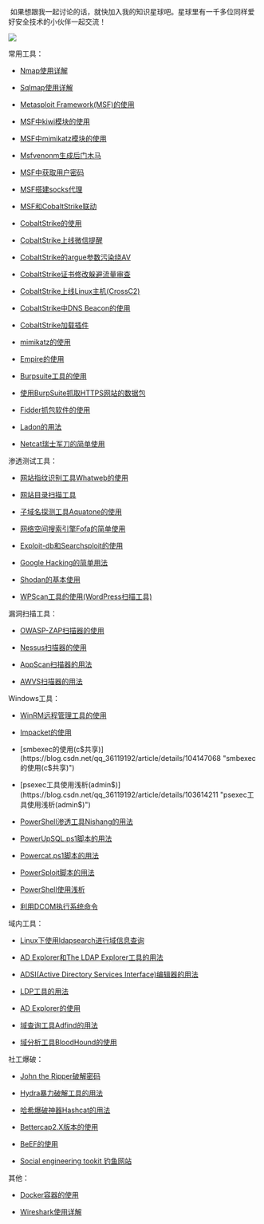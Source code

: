  如果想跟我一起讨论的话，就快加入我的知识星球吧。星球里有一千多位同样爱好安全技术的小伙伴一起交流！

![](https://img-blog.csdnimg.cn/63489d9ea89e4b65bc01c82cb4054cab.jpg)

常用工具：

*   [Nmap使用详解](https://blog.csdn.net/qq_36119192/article/details/82079150 "Nmap使用详解")
*   [Sqlmap使用详解](https://blog.csdn.net/qq_36119192/article/details/84479207 "Sqlmap使用详解")
*   [Metasploit Framework(MSF)的使用](https://blog.csdn.net/qq_36119192/article/details/83215257 "Metasploit Framework(MSF)的使用")
*   [MSF中kiwi模块的使用](https://blog.csdn.net/qq_36119192/article/details/104802921 "MSF中kiwi模块的使用")
*   [MSF中mimikatz模块的使用](https://blog.csdn.net/qq_36119192/article/details/103002480 "MSF中mimikatz模块的使用")
*   [Msfvenonm生成后门木马](https://blog.csdn.net/qq_36119192/article/details/83869141 "Msfvenonm生成后门木马")
*   [MSF中获取用户密码](https://xie1997.blog.csdn.net/article/details/105815134 "MSF中获取用户密码")
*   [MSF搭建socks代理](https://xie1997.blog.csdn.net/article/details/105872076 "MSF搭建socks代理")
*   [MSF和CobaltStrike联动](https://blog.csdn.net/qq_36119192/article/details/98472536 "MSF和CobaltStrike联动")
*   [CobaltStrike的使用](https://blog.csdn.net/qq_36119192/article/details/89489609 "CobaltStrike的使用")
*   [CobaltStrike上线微信提醒](https://blog.csdn.net/qq_36119192/article/details/106928617 "CobaltStrike上线微信提醒")
*   [CobaltStrike的argue参数污染绕AV](https://blog.csdn.net/qq_36119192/article/details/106878841 "CobaltStrike的argue参数污染绕AV")
*   [CobaltStrike证书修改躲避流量审查](https://blog.csdn.net/qq_36119192/article/details/106447921 "CobaltStrike证书修改躲避流量审查")
*   [CobaltStrike上线Linux主机(CrossC2)](https://blog.csdn.net/qq_36119192/article/details/106447120 "CobaltStrike上线Linux主机(CrossC2)")
*   [CobaltStrike中DNS Beacon的使用](https://blog.csdn.net/qq_36119192/article/details/106423900 "CobaltStrike中DNS Beacon的使用")
*   [CobaltStrike加载插件](https://blog.csdn.net/qq_36119192/article/details/106088279 "CobaltStrike加载插件")
*   [mimikatz的使用](https://blog.csdn.net/qq_36119192/article/details/100634467 "mimikatz的使用")
*   [Empire的使用](https://blog.csdn.net/qq_36119192/article/details/102945313 "Empire的使用")
*   [Burpsuite工具的使用](https://blog.csdn.net/qq_36119192/article/details/84310858 "Burpsuite工具的使用")
*   [使用BurpSuite抓取HTTPS网站的数据包](https://blog.csdn.net/qq_36119192/article/details/84971493 "使用BurpSuite抓取HTTPS网站的数据包")
*   [Fidder抓包软件的使用](https://blog.csdn.net/qq_36119192/article/details/82942574 "Fidder抓包软件的使用")
*   [Ladon的用法](https://blog.csdn.net/qq_36119192/article/details/106318265 "Ladon的用法")
*   [Netcat瑞士军刀的简单使用](https://blog.csdn.net/qq_36119192/article/details/84099221 "Netcat瑞士军刀的简单使用")

渗透测试工具：

*   [网站指纹识别工具Whatweb的使用](https://blog.csdn.net/qq_36119192/article/details/84061734 "网站指纹识别工具Whatweb的使用")
*   [网站目录扫描工具](https://blog.csdn.net/qq_36119192/article/details/84064511 "网站目录扫描工具")
*   [子域名探测工具Aquatone的使用](https://blog.csdn.net/qq_36119192/article/details/102396778 "子域名探测工具Aquatone的使用")
*   [网络空间搜索引擎Fofa的简单使用](https://blog.csdn.net/qq_36119192/article/details/106426131 "网络空间搜索引擎Fofa的简单使用")
*   [Exploit-db和Searchsploit的使用](https://blog.csdn.net/qq_36119192/article/details/101146342 "Exploit-db和Searchsploit的使用")
*   [Google Hacking的简单用法](https://blog.csdn.net/qq_36119192/article/details/84029809 "Google Hacking的简单用法")
*   [Shodan的基本使用](https://blog.csdn.net/qq_36119192/article/details/84031765 "Shodan的基本使用")
*   [WPScan工具的使用(WordPress扫描工具)](https://blog.csdn.net/qq_36119192/article/details/84789755 "WPScan工具的使用(WordPress扫描工具)")

漏洞扫描工具：

*   [OWASP-ZAP扫描器的使用](https://blog.csdn.net/qq_36119192/article/details/84109721 "OWASP-ZAP扫描器的使用")
*   [Nessus扫描器的使用](https://blog.csdn.net/qq_36119192/article/details/82852117 "Nessus扫描器的使用")
*   [AppScan扫描器的用法](https://blog.csdn.net/qq_36119192/article/details/83042173 "AppScan扫描器的用法")
*   [AWVS扫描器的用法](https://blog.csdn.net/qq_36119192/article/details/83187475 "AWVS扫描器的用法")

Windows工具：

*   [WinRM远程管理工具的使用](https://blog.csdn.net/qq_36119192/article/details/105122945 "WinRM远程管理工具的使用")
*   [Impacket的使用](https://blog.csdn.net/qq_36119192/article/details/104869356 "Impacket的使用")
*   [smbexec的使用(c$共享)](https://blog.csdn.net/qq_36119192/article/details/104147068 "smbexec的使用(c$共享)")
*   [psexec工具使用浅析(admin$)](https://blog.csdn.net/qq_36119192/article/details/103614211 "psexec工具使用浅析(admin$)")
*   [PowerShell渗透工具Nishang的用法](https://blog.csdn.net/qq_36119192/article/details/103173381 "PowerShell渗透工具Nishang的用法")
*   [PowerUpSQL.ps1脚本的用法](https://blog.csdn.net/qq_36119192/article/details/103431049 "PowerUpSQL.ps1脚本的用法")
*   [Powercat.ps1脚本的用法](https://blog.csdn.net/qq_36119192/article/details/103396245 "Powercat.ps1脚本的用法")
*   [PowerSploit脚本的用法](https://blog.csdn.net/qq_36119192/article/details/103103880 "PowerSploit脚本的用法")
*   [PowerShell使用浅析](https://blog.csdn.net/qq_36119192/article/details/103021617 "PowerShell使用浅析")
*   [利用DCOM执行系统命令](https://xie1997.blog.csdn.net/article/details/104148658 "利用DCOM执行系统命令")

域内工具：

*   [Linux下使用ldapsearch进行域信息查询](https://blog.csdn.net/qq_36119192/article/details/107611732 "Linux下使用ldapsearch进行域信息查询")
*   [AD Explorer和The LDAP Explorer工具的用法](https://blog.csdn.net/qq_36119192/article/details/107611103 "AD Explorer和The LDAP Explorer工具的用法")
*   [ADSI(Active Directory Services Interface)编辑器的用法](https://blog.csdn.net/qq_36119192/article/details/107155203 "ADSI(Active Directory Services Interface)编辑器的用法")
*   [LDP工具的用法](https://blog.csdn.net/qq_36119192/article/details/107610741 "LDP工具的用法")
*   [AD Explorer的使用](https://blog.csdn.net/qq_36119192/article/details/107155356 "AD Explorer的使用")
*   [域查询工具Adfind的用法](https://blog.csdn.net/qq_36119192/article/details/107152351 "域查询工具Adfind的用法")
*   [域分析工具BloodHound的使用](https://blog.csdn.net/qq_36119192/article/details/104128910 "域分析工具BloodHound的使用")

社工爆破：

*   [John the Ripper破解密码](https://blog.csdn.net/qq_36119192/article/details/83373895 "John the Ripper破解密码")
*   [Hydra暴力破解工具的用法](https://blog.csdn.net/qq_36119192/article/details/84325850 "Hydra暴力破解工具的用法")
*   [哈希爆破神器Hashcat的用法](https://blog.csdn.net/qq_36119192/article/details/100105816 "哈希爆破神器Hashcat的用法")
*   [Bettercap2.X版本的使用](https://blog.csdn.net/qq_36119192/article/details/84582109 "Bettercap2.X版本的使用")
*   [BeEF的使用](https://blog.csdn.net/qq_36119192/article/details/82731839 "BeEF的使用")
*   [Social engineering tookit 钓鱼网站](https://xie1997.blog.csdn.net/article/details/84330960 "Social engineering tookit 钓鱼网站")

其他：

*   [Docker容器的使用](https://blog.csdn.net/qq_36119192/article/details/99693242 "Docker容器的使用")
*   [Wireshark使用详解](https://blog.csdn.net/qq_36119192/article/details/84671638 "Wireshark使用详解")